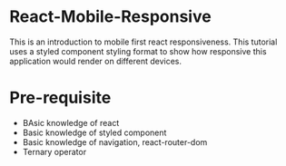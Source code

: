 # React-Mobile-Responsive
This is an introduction to mobile first react responsiveness.
This tutorial uses a styled component styling format to show how responsive this application would render on different devices.

# Pre-requisite
- BAsic knowledge of react
- Basic knowledge of styled component
- Basic knowledge of navigation, react-router-dom
- Ternary operator
